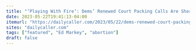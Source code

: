 ```yaml
---
title: "‘Playing With Fire’: Dems’ Renewed Court Packing Calls Are Shortsighted ‘Political Manipulation,’ Legal Experts Say"
date: 2023-05-22T19:41:13-04:00
itemurl: "https://dailycaller.com/2023/05/22/dems-renewed-court-packing-calls-are-shortsighted-political-manipulation-legal-experts-say/"
sites: "dailycaller.com"
tags: ["featured", "Ed Markey", "abortion"]
draft: false
---
```


